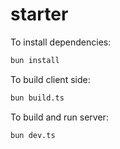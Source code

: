 # starter

To install dependencies:

```bash
bun install
```

To build client side:

```bash
bun build.ts
```

To build and run server:
```bash
bun dev.ts
```
